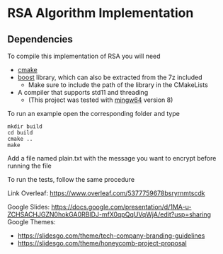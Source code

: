 # RSA Algorithm Implementation   

## Dependencies
To compile this implementation of RSA you will need
- [cmake](https://cmake.org/download/)
- [boost](https://www.boost.org/users/download/) library, which can also be extracted from the 7z included
  - Make sure to include the path of the library in the CMakeLists
- A compiler that supports std11 and threading
  - (This project was tested with [mingw64](http://mingw-w64.org/doku.php) version 8)

To run an example open the corresponding folder and type
```
mkdir build
cd build
cmake ..
make
```
Add a file named plain.txt with the message you want to encrypt before running the file

To run the tests, follow the same procedure


Link Overleaf: https://www.overleaf.com/5377759678bsryrnmtscdk

Google Slides: https://docs.google.com/presentation/d/1MA-u-ZCHSACHJGZN0hokGA0RBlDJ-mfX0qpQqUVqWjA/edit?usp=sharing
Google Themes: 
- https://slidesgo.com/theme/tech-company-branding-guidelines
- https://slidesgo.com/theme/honeycomb-project-proposal

